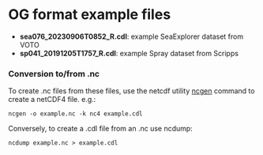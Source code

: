 # OG format example files


- **sea076_20230906T0852_R.cdl**: example SeaExplorer dataset from VOTO
- **sp041_20191205T1757_R.cdl**: example Spray dataset from Scripps


### Conversion to/from .nc

To create .nc files from these files, use the netcdf utility [ncgen](https://www.systutorials.com/docs/linux/man/1-ncgen/) command to create a netCDF4 file. e.g.:

`ncgen -o example.nc -k nc4 example.cdl`

Conversely, to create a .cdl file from an .nc use ncdump:

`ncdump example.nc > example.cdl`

